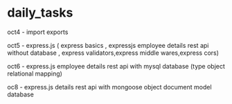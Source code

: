 # daily_tasks

oct4 - import exports

oct5 - express.js ( express basics , expressjs employee details rest api without database , express validators,express middle wares,express cors)

oct6 - express.js employee details rest api with mysql database (type object relational mapping)

oc8 - express.js details rest api  with mongoose object document model database
